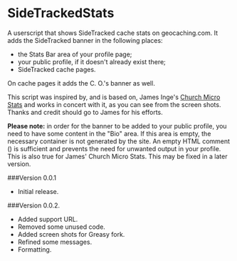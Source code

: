 # SideTrackedStats
A userscript that shows SideTracked cache stats on geocaching.com. It adds the SideTracked banner in the following places:

* the Stats Bar area of your profile page;
* your public profile, if it doesn't already exist there;
* SideTracked cache pages.

On cache pages it adds the C. O.'s banner as well.

This script was inspired by, and is based on, James Inge's [Church Micro Stats](https://openuserjs.org/scripts/JRI/Church_Micro_Stats) and works in concert with it, as you can see from the screen shots. Thanks and credit should go to James for his efforts.

__Please note:__ in order for the banner to be added to your public profile, you need to have some content in the "Bio" area. If this area is empty, the necessary container is not generated by the site. An empty HTML comment (<!-- -->) is sufficient and prevents the need for unwanted output in your profile. This is also true for James' Church Micro Stats. This may be fixed in a later version.

###Version 0.0.1
 * Initial release.

###Version 0.0.2.
 * Added support URL.
 * Removed some unused code.
 * Added screen shots for Greasy fork.
 * Refined some messages.
 * Formatting.